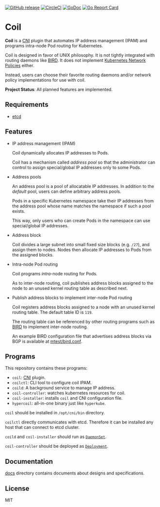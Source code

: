 [![GitHub release](https://img.shields.io/github/release/cybozu-go/coil.svg?maxAge=60)][releases]
[![CircleCI](https://circleci.com/gh/cybozu-go/coil.svg?style=svg)](https://circleci.com/gh/cybozu-go/coil)
[![GoDoc](https://godoc.org/github.com/cybozu-go/coil?status.svg)][godoc]
[![Go Report Card](https://goreportcard.com/badge/github.com/cybozu-go/coil)](https://goreportcard.com/report/github.com/cybozu-go/coil)

Coil
====

**Coil** is a [CNI][] plugin that automates IP address management (IPAM)
and programs intra-node Pod routing for Kubernetes.

Coil is designed in favor of UNIX philosophy.  It is not tightly integrated
with routing daemons like [BIRD][].  It does not implement
[Kubernetes Network Policies][NetworkPolicy] either.

Instead, users can choose their favorite routing daemons and/or network
policy implementations for use with coil.

**Project Status**: All planned features are implemented.

Requirements
------------

* [etcd][]

Features
--------

* IP address management (IPAM)

    Coil dynamically allocates IP addresses to Pods.

    Coil has a mechanism called _address pool_ so that the administrator
    can control to assign special/global IP addresses only to some Pods.

* Address pools

    An address pool is a pool of allocatable IP addresses.  In addition to
    the _default_ pool, users can define arbitrary address pools.

    Pods in a specific Kubernetes namespace take their IP addresses from
    the address pool whose name matches the namespace if such a pool exists.

    This way, only users who can create Pods in the namespace can use
    special/global IP addresses.

* Address block

    Coil divides a large subnet into small fixed size blocks (e.g. `/27`),
    and assign them to nodes.  Nodes then allocate IP addresses to Pods
    from the assigned blocks.

* Intra-node Pod routing

    Coil programs _intra_-node routing for Pods.

    As to inter-node routing, coil publishes address blocks assigned to
    the node to an unused kernel routing table as described next.

* Publish address blocks to implement inter-node Pod routing

    Coil registers address blocks assigned to a node with an unused
    kernel routing table.  The default table ID is `119`.

    The routing table can be referenced by other routing programs
    such as [BIRD][] to implement inter-node routing.

    An example BIRD configuration file that advertises address blocks
    via BGP is available at [mtest/bird.conf](mtest/bird.conf).

Programs
--------

This repository contains these programs:

* `coil`: [CNI][] plugin.
* `coilctl`: CLI tool to configure coil IPAM.
* `coild`: A background service to manage IP address.
* `coil-controller`: watches kubernetes resources for coil.
* `coil-installer`: installs `coil` and CNI configuration file.
* `hypercoil`: all-in-one binary just like `hyperkube`.

`coil` should be installed in `/opt/cni/bin` directory.

`coilctl` directly communicates with etcd.
Therefore it can be installed any host that can connect to etcd cluster.

`coild` and `coil-installer` should run as [`DaemonSet`](https://kubernetes.io/docs/concepts/workloads/controllers/daemonset/).

`coil-controller` should be deployed as [`Deployment`](https://kubernetes.io/docs/concepts/workloads/controllers/deployment/).

Documentation
-------------

[docs](docs/) directory contains documents about designs and specifications.

License
-------

MIT

[releases]: https://github.com/cybozu-go/coil/releases
[godoc]: https://godoc.org/github.com/cybozu-go/coil
[CNI]: https://kubernetes.io/docs/concepts/extend-kubernetes/compute-storage-net/network-plugins/
[BIRD]: https://bird.network.cz/
[NetworkPolicy]: https://kubernetes.io/docs/concepts/services-networking/network-policies/
[etcd]: https://github.com/etcd-io/etcd

